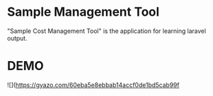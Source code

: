 # Sample Management Tool

"Sample Cost Management Tool" is  the application for learning laravel output.

# DEMO
![](https://gyazo.com/60eba5e8ebbab14accf0de1bd5cab99f
